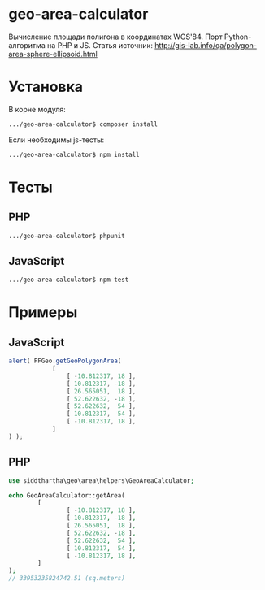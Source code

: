 # geo-area-calculator

Вычисление площади полигона в координатах WGS'84. Порт Python-алгоритма на PHP и JS.
Статья источник: http://gis-lab.info/qa/polygon-area-sphere-ellipsoid.html

# Установка
В корне модуля:
```sh
.../geo-area-calculator$ composer install
```
Если необходимы js-тесты:
```sh
.../geo-area-calculator$ npm install
```
# Тесты
PHP
-----
```sh
.../geo-area-calculator$ phpunit
```

JavaScript
-----
```sh
.../geo-area-calculator$ npm test
```

# Примеры

JavaScript
-----
```js
alert( FFGeo.getGeoPolygonArea(
			[
				[ -10.812317, 18 ],
				[ 10.812317, -18 ],
				[ 26.565051,  18 ],
				[ 52.622632, -18 ],
				[ 52.622632,  54 ],
				[ 10.812317,  54 ],
				[ -10.812317, 18 ],
			]
) );
```

PHP
-----
```php
use siddthartha\geo\area\helpers\GeoAreaCalculator;

echo GeoAreaCalculator::getArea(
        [
                [ -10.812317, 18 ],
                [ 10.812317, -18 ],
                [ 26.565051,  18 ],
                [ 52.622632, -18 ],
                [ 52.622632,  54 ],
                [ 10.812317,  54 ],
                [ -10.812317, 18 ],
        ]
);
// 33953235824742.51 (sq.meters)
```